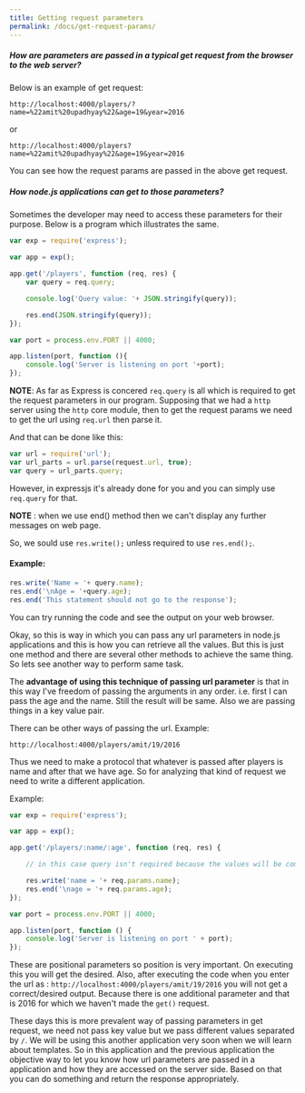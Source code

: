 ```yaml
---
title: Getting request parameters
permalink: /docs/get-request-params/
---
```



<div class="note">
  <h5>How are parameters are passed in a typical get request from the browser to the web server?</h5>
</div>

Below is an example of get request:

```
http://localhost:4000/players/?name=%22amit%20upadhyay%22&age=19&year=2016
```

or

```
http://localhost:4000/players?name=%22amit%20upadhyay%22&age=19&year=2016
```

You can see how the request params are passed in the above get request.

<div class="note info">
  <h5>How node.js applications can get to those parameters?</h5>
</div>
Sometimes the developer may need to access these parameters for their purpose. Below is a program which illustrates the same.

```js
var exp = require('express');

var app = exp();

app.get('/players', function (req, res) {
    var query = req.query;

    console.log('Query value: '+ JSON.stringify(query));

    res.end(JSON.stringify(query));
});

var port = process.env.PORT || 4000;

app.listen(port, function (){
    console.log('Server is listening on port '+port);
});
```

**NOTE**: As far as Express is concered `req.query` is all which is required to get the request parameters in our program. Supposing that we had a `http` server using the `http` core module, then to get the request params we need to get the url using `req.url` then parse it.

And that can be done like this:

```js
var url = require('url');
var url_parts = url.parse(request.url, true);
var query = url_parts.query;
```

However, in expressjs it's already done for you and you can simply use `req.query` for that.

**NOTE** : when we use end() method then we can't display any further messages on web page.

So, we sould use `res.write();` unless required to use `res.end();`.

#### Example:

```js
res.write('Name = '+ query.name);
res.end('\nAge = '+query.age);
res.end('This statement should not go to the response');
```

You can try running the code and see the output on your web browser.


Okay, so this is way in which you can pass any url parameters in node.js applications and this is how you can retrieve all the values. But this is just one method and there are several other methods to achieve the same thing. So lets see another way to perform same task.

The **advantage of using this technique of passing url parameter** is that in this way I've freedom of passing the arguments in any order. i.e. first I can pass the age and the name. Still the result will be same. Also we are passing things in a key value pair.

There can be other ways of passing the url.
Example:

```
http://localhost:4000/players/amit/19/2016
```

Thus we need to make a protocol that whatever is passed after players is name and after that we have age. So for analyzing that kind of request we need to write a different application.

Example:

```js
var exp = require('express');

var app = exp();

app.get('/players/:name/:age', function (req, res) {

    // in this case query isn't required because the values will be coming directly from the path only

    res.write('name = '+ req.params.name);
    res.end('\nage = '+ req.params.age);
});

var port = process.env.PORT || 4000;

app.listen(port, function () {
    console.log('Server is listening on port ' + port);
});
```

These are positional parameters so position is very important. On executing this you will get the desired. Also, after executing the code when you enter the url as : ```http://localhost:4000/players/amit/19/2016``` you will not get a correct/desired output. Because there is one additional parameter and that is 2016 for which we haven't made the `get()` request.

These days this is more prevalent way of passing parameters in get request, we need not pass key value but we pass different values separated by `/`. We will be using this another application very soon when we will learn about templates. So in this application and the previous application the objective way to let you know how url parameters are passed in a application and how they are accessed on the server side. Based on that you can do something and return the response appropriately.
